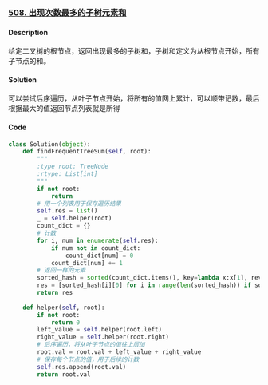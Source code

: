 ### [508. 出现次数最多的子树元素和](https://leetcode-cn.com/problems/most-frequent-subtree-sum/)

#### Description

给定二叉树的根节点，返回出现最多的子树和，子树和定义为从根节点开始，所有子节点的和。



#### Solution

可以尝试后序遍历，从叶子节点开始，将所有的值网上累计，可以顺带记数，最后根据最大的值返回节点列表就是所得



#### Code

```python
class Solution(object):
    def findFrequentTreeSum(self, root):
        """
        :type root: TreeNode
        :rtype: List[int]
        """
        if not root:
            return 
        # 用一个列表用于保存遍历结果
        self.res = list()
        _ = self.helper(root)
        count_dict = {}
        # 计数 
        for i, num in enumerate(self.res):
            if num not in count_dict:
                count_dict[num] = 0
            count_dict[num] += 1
        # 返回一样的元素
        sorted_hash = sorted(count_dict.items(), key=lambda x:x[1], reverse=True)
        res = [sorted_hash[i][0] for i in range(len(sorted_hash)) if sorted_hash[i][1]==sorted_hash[0][1]]
        return res 
    
    def helper(self, root):
        if not root:
            return 0
        left_value = self.helper(root.left)
        right_value = self.helper(root.right)
        # 后序遍历，将从叶子节点的值往上层加
        root.val = root.val + left_value + right_value
        # 保存每个节点的值，用于后续的计数
        self.res.append(root.val)
        return root.val
```

